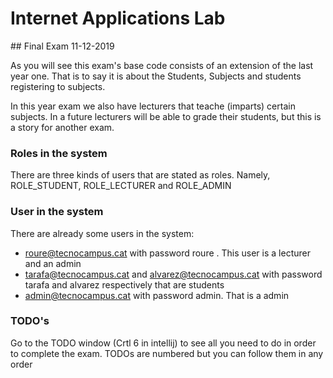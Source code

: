 # Internet Applications Lab
## Final Exam 11-12-2019

As you will see this exam's base code consists of an extension of the last year one. That is to say
it is about the Students, Subjects and students registering to subjects.

In this year exam we also have lecturers that teache (imparts) certain subjects. In a future
lecturers will be able to grade their students, but this is a story for another exam.

### Roles in the system
There are three kinds of users that are stated as roles. Namely, ROLE_STUDENT, ROLE_LECTURER
and ROLE_ADMIN

### User in the system 
There are already some users in the system:
+ roure@tecnocampus.cat with password roure . This user is a lecturer and an admin
+ tarafa@tecnocampus.cat and alvarez@tecnocampus.cat with password tarafa and alvarez respectively that are students
+ admin@tecnocampus.cat with password admin. That is a admin

### TODO's
Go to the TODO window (Crtl 6 in intellij) to see all you need to do in order to complete the exam.
TODOs are numbered but you can follow them in any order 
